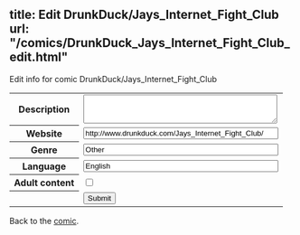title: Edit DrunkDuck/Jays_Internet_Fight_Club
url: "/comics/DrunkDuck_Jays_Internet_Fight_Club_edit.html"
---
Edit info for comic DrunkDuck/Jays_Internet_Fight_Club

<form name="comic" action="http://gaepostmail.appspot.com/comic/" method="post">
<table class="comicinfo">
<tr>
<th>Description</th><td><textarea name="description" cols="40" rows="3"></textarea></td>
</tr>
<tr>
<th>Website</th><td><input type="text" name="url" value="http://www.drunkduck.com/Jays_Internet_Fight_Club/" size="40"/></td>
</tr>
<tr>
<th>Genre</th><td><input type="text" name="genre" value="Other" size="40"/></td>
</tr>
<tr>
<th>Language</th><td><input type="text" name="language" value="English" size="40"/></td>
</tr>
<tr>
<th>Adult content</th><td><input type="checkbox" name="adult" value="adult" /></td>
</tr>
<tr>
<th></th><td>
<input type="hidden" name="comic" value="DrunkDuck_Jays_Internet_Fight_Club" />
<input type="submit" name="submit" value="Submit" />
</td>
</tr>
</table>
</form>

Back to the [comic](DrunkDuck_Jays_Internet_Fight_Club.html).
